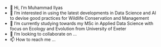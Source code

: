 - 👋 Hi, I’m Muhammad Ilyas
- 👀 I’m interested in using the latest developments in Data Science and AI to devise good practices for Wildlife Conservation and Management
- 🌱 I’m currently studying towards my MSc in Applied Data Science with focus on Ecology and Evolution from University of Exeter
- 💞️ I’m looking to collaborate on ...
- 📫 How to reach me ...

<!---
ilyas333/ilyas333 is a ✨ special ✨ repository because its `README.md` (this file) appears on your GitHub profile.
You can click the Preview link to take a look at your changes.
--->
